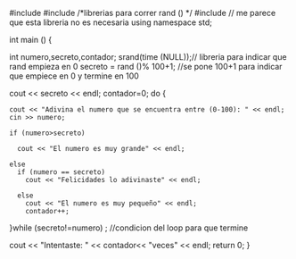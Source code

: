 #include <iostream>
#include <cstdlib> /*librerias para correr rand () */
#include <ctime> // me parece que esta libreria no es necesaria
using namespace std;

int main ()
{

  int numero,secreto,contador;
  srand(time (NULL));// libreria para indicar que rand empieza en 0
  secreto = rand ()% 100+1; //se pone 100+1 para indicar que empiece en 0 y termine en 100


  cout << secreto << endl;
  contador=0;
  do
  {

    cout << "Adivina el numero que se encuentra entre (0-100): " << endl;
    cin >> numero;

    if (numero>secreto)

      cout << "El numero es muy grande" << endl;

    else
      if (numero == secreto)
        cout << "Felicidades lo adivinaste" << endl;

      else
        cout << "El numero es muy pequeño" << endl;
        contador++;


  }while (secreto!=numero) ; //condicion del loop para que termine

  cout << "Intentaste: " << contador<< "veces" << endl;
  return 0;
}

